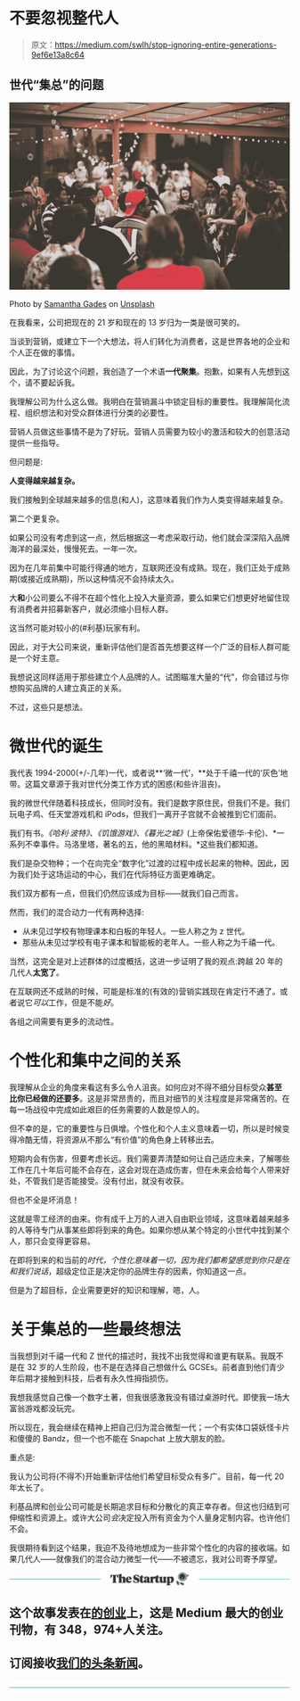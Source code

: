 # 不要忽视整代人

> 原文：<https://medium.com/swlh/stop-ignoring-entire-generations-9ef6e13a8c64>

## 世代“集总”的问题

![](img/ac625e410907c1789bab3ec57f1fdee2.png)

Photo by [Samantha Gades](https://unsplash.com/photos/fIHozNWfcvs?utm_source=unsplash&utm_medium=referral&utm_content=creditCopyText) on [Unsplash](https://unsplash.com/search/photos/groups?utm_source=unsplash&utm_medium=referral&utm_content=creditCopyText)

在我看来，公司把现在的 21 岁和现在的 13 岁归为一类是很可笑的。

当谈到营销，或建立下一个大想法，将人们转化为消费者，这是世界各地的企业和个人正在做的事情。

因此，为了讨论这个问题，我创造了一个术语**一代聚集**。抱歉，如果有人先想到这个，请不要起诉我。

我理解公司为什么这么做。我明白在营销漏斗中锁定目标的重要性。我理解简化流程、组织想法和对受众群体进行分类的必要性。

营销人员做这些事情不是为了好玩。营销人员需要为较小的激活和较大的创意活动提供一些指导。

但问题是:

**人变得越来越复杂。**

我们接触到全球越来越多的信息(和人)，这意味着我们作为人类变得越来越复杂。

第二个更复杂。

如果公司没有考虑到这一点，然后根据这一考虑采取行动，他们就会深深陷入品牌海洋的最深处，慢慢死去。一年一次。

因为在几年前集中可能行得通的地方，互联网还没有成熟。现在，我们正处于成熟期(或接近成熟期)，所以这种情况不会持续太久。

大**和**小公司要么不得不在超个性化上投入大量资源，要么如果它们想更好地留住现有消费者并招募新客户，就必须缩小目标人群。

这当然可能对较小的(#利基)玩家有利。

因此，对于大公司来说，重新评估他们是否首先想要这样一个广泛的目标人群可能是一个好主意。

我想说这同样适用于那些建立个人品牌的人。试图瞄准大量的“代”，你会错过与你想购买品牌的人建立真正的关系。

不过，这些只是想法。

# 微世代的诞生

我代表 1994-2000(+/-几年)一代，或者说**‘微一代’，**处于千禧一代的‘灰色’地带。这篇文章源于我对世代分类工作方式的困惑(和些许沮丧)。

我的微世代伴随着科技成长，但同时没有。我们是数字原住民，但我们不是。我们玩电子鸡、任天堂游戏机和 iPods，但我们一离开子宫就不会被推到它们面前。

我们有书。*《哈利·波特》、《饥饿游戏》、《暮光之城》*(上帝保佑爱德华·卡伦)、*一系列不幸事件。马洛里塔，著名的五，他的黑暗材料。*这些我们都知道。

我们是杂交物种；一个在向完全“数字化”过渡的过程中成长起来的物种。因此，因为我们处于这场运动的中心，我们在代际特征方面更难确定。

我们双方都有一点，但我们仍然应该成为目标——就我们自己而言。

然而，我们的混合动力一代有两种选择:

*   从未见过学校有物理课本和白板的年轻人。一些人称之为 z 世代。
*   那些从未见过学校有电子课本和智能板的老年人。一些人称之为千禧一代。

当然，这完全是对上述群体的过度概括，这进一步证明了我的观点:跨越 20 年的几代人**太宽了**。

在互联网还不成熟的时候，可能是标准的(有效的)营销实践现在肯定行不通了。或者说它*可以*工作，但是不能*好*。

各组之间需要有更多的流动性。

# 个性化和集中之间的关系

我理解从企业的角度来看这有多么令人沮丧。如何应对不得不细分目标受众**甚至** **比你已经做的还要多**。这是非常昂贵的，而且对细节的关注程度是非常痛苦的。在每一场战役中完成如此艰巨的任务需要的人数是惊人的。

但不幸的是，它的重要性与日俱增。个性化和个人主义意味着一切，所以是时候变得冷酷无情，将资源从不那么“有价值”的角色身上转移出去。

短期内会有伤害，但要考虑长远。我们需要弄清楚如何让自己适应未来，了解哪些工作在几十年后可能不会存在，这会对现在造成伤害，但在未来会给每个人带来好处，不管我们是否能接受。没有付出，就没有收获。

但也不全是坏消息！

这就是零工经济的由来。你有成千上万的人进入自由职业领域，这意味着越来越多的人等待专门从事某些即将到来的角色。如果你想从某个特定的小世代中找到某个人，那只会变得更容易。

在即将到来的和当前的*时代，个性化意味着一切，因为我们都希望感觉到你只是在和我们说话*，超级定位正是决定你的品牌生存的因素，你知道这一点。

但是为了超目标，企业需要更好的知识和理解，嗯，人。

# 关于集总的一些最终想法

当我想到对千禧一代和 Z 世代的描述时，我找不出我觉得和谁更有联系。我既不是在 32 岁的人生阶段，也不是在选择自己想做什么 GCSEs。前者直到他们青少年后期才接触到科技，后者有永久性拇指损伤。

我想我感觉自己像一个数字土著，但我很感激我没有错过桌游时代。即使我一场大富翁游戏都没玩完。

所以现在，我会继续在精神上把自己归为混合微型一代；一个有实体口袋妖怪卡片和傻傻的 Bandz，但一个也不能在 Snapchat 上放大朋友的脸。

重点是:

我认为公司将(不得不)开始重新评估他们希望目标受众有多广。目前，每一代 20 年太长了。

利基品牌和创业公司可能是长期追求目标和分散化的真正幸存者。但这也归结到可伸缩性和资源上。或许大公司*会*决定投入所有资金为个人量身定制内容。也许他们不会。

我很期待看到这个结果，我迫不及待地想成为一些非常个性化的内容的接收端。如果几代人——就像我们的混合动力微型一代——不被遗忘，我对公司寄予厚望。

[![](img/308a8d84fb9b2fab43d66c117fcc4bb4.png)](https://medium.com/swlh)

## 这个故事发表在[的创业](https://medium.com/swlh)上，这是 Medium 最大的创业刊物，有 348，974+人关注。

## 订阅接收[我们的头条新闻](http://growthsupply.com/the-startup-newsletter/)。

[![](img/b0164736ea17a63403e660de5dedf91a.png)](https://medium.com/swlh)